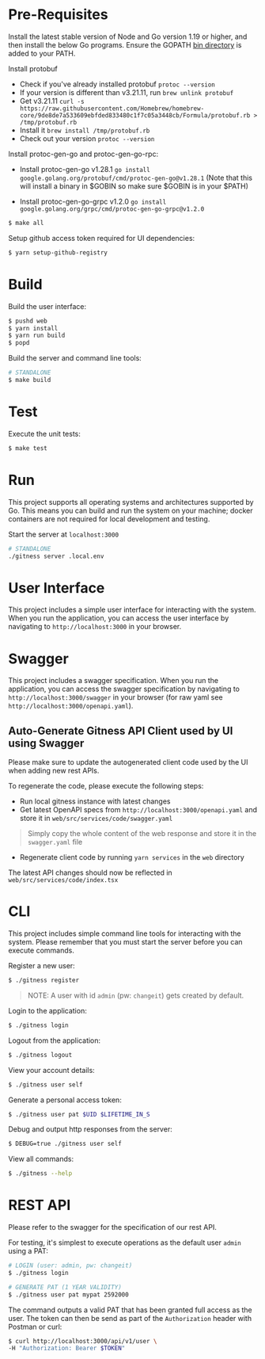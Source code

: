 # Pre-Requisites

Install the latest stable version of Node and Go version 1.19 or higher, and then install the below Go programs. Ensure the GOPATH [bin directory](https://go.dev/doc/gopath_code#GOPATH) is added to your PATH.

Install protobuf
- Check if you've already installed protobuf ```protoc --version```
- If your version is different than v3.21.11, run ```brew unlink protobuf```
- Get v3.21.11 ```curl -s https://raw.githubusercontent.com/Homebrew/homebrew-core/9de8de7a533609ebfded833480c1f7c05a3448cb/Formula/protobuf.rb > /tmp/protobuf.rb```
- Install it ```brew install /tmp/protobuf.rb```
- Check out your version ```protoc --version```

Install protoc-gen-go and protoc-gen-go-rpc:

- Install protoc-gen-go v1.28.1 ```go install google.golang.org/protobuf/cmd/protoc-gen-go@v1.28.1```
(Note that this will install a binary in $GOBIN so make sure $GOBIN is in your $PATH)

- Install protoc-gen-go-grpc v1.2.0 ```go install google.golang.org/grpc/cmd/protoc-gen-go-grpc@v1.2.0```

```bash
$ make all
```

Setup github access token required for UI dependencies:
```bash
$ yarn setup-github-registry
```

# Build

Build the user interface:

```bash
$ pushd web
$ yarn install
$ yarn run build
$ popd
```

Build the server and command line tools:

```bash
# STANDALONE
$ make build
```

# Test

Execute the unit tests:

```bash
$ make test
```

# Run

This project supports all operating systems and architectures supported by Go.  This means you can build and run the system on your machine; docker containers are not required for local development and testing.

Start the server at `localhost:3000`

```bash
# STANDALONE
./gitness server .local.env
```

# User Interface

This project includes a simple user interface for interacting with the system. When you run the application, you can access the user interface by navigating to `http://localhost:3000` in your browser.

# Swagger

This project includes a swagger specification. When you run the application, you can access the swagger specification by navigating to `http://localhost:3000/swagger` in your browser (for raw yaml see `http://localhost:3000/openapi.yaml`).


## Auto-Generate Gitness API Client used by UI using Swagger
Please make sure to update the autogenerated client code used by the UI when adding new rest APIs.

To regenerate the code, please execute the following steps:
- Run local gitness instance with latest changes
- Get latest OpenAPI specs from `http://localhost:3000/openapi.yaml` and store it in `web/src/services/code/swagger.yaml`
> Simply copy the whole content of the web response and store it in the `swagger.yaml` file
- Regenerate client code by running `yarn services` in the `web` directory

The latest API changes should now be reflected in `web/src/services/code/index.tsx`

# CLI
This project includes simple command line tools for interacting with the system. Please remember that you must start the server before you can execute commands.

Register a new user:

```bash
$ ./gitness register
```

> NOTE: A user with id `admin` (pw: `changeit`) gets created by default.

Login to the application:

```bash
$ ./gitness login
```

Logout from the application:

```bash
$ ./gitness logout
```

View your account details:

```bash
$ ./gitness user self
```

Generate a personal access token:

```bash
$ ./gitness user pat $UID $LIFETIME_IN_S
```

Debug and output http responses from the server:

```bash
$ DEBUG=true ./gitness user self
```

View all commands:

```bash
$ ./gitness --help
```

# REST API
Please refer to the swagger for the specification of our rest API.

For testing, it's simplest to execute operations as the default user `admin` using a PAT:
```bash
# LOGIN (user: admin, pw: changeit)
$ ./gitness login

# GENERATE PAT (1 YEAR VALIDITY)
$ ./gitness user pat mypat 2592000
```

The command outputs a valid PAT that has been granted full access as the user.
The token can then be send as part of the `Authorization` header with Postman or curl:

```bash
$ curl http://localhost:3000/api/v1/user \
-H "Authorization: Bearer $TOKEN"
```
